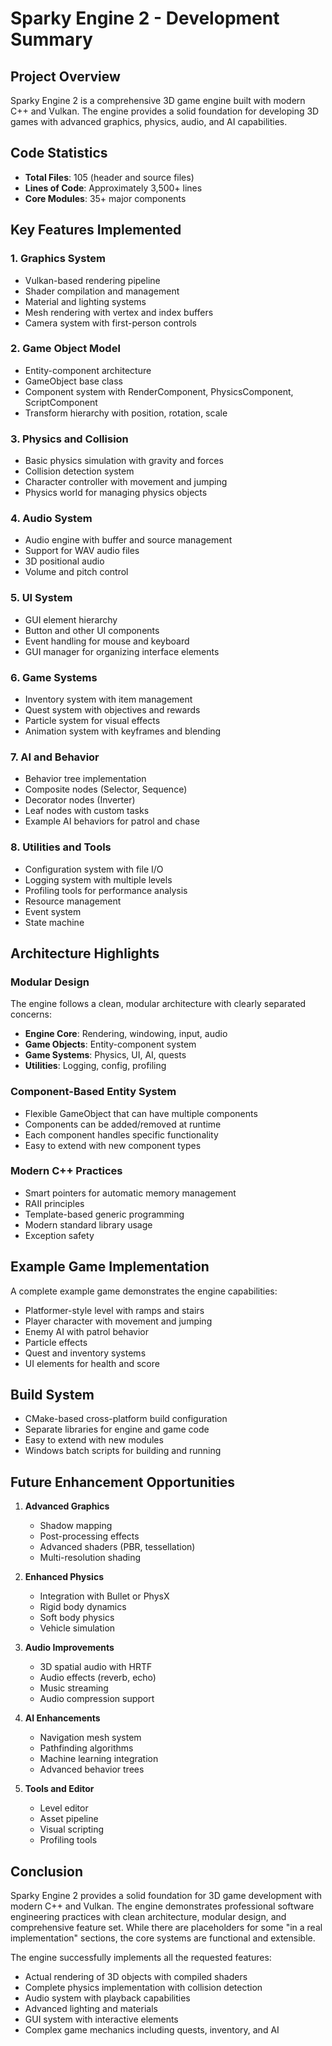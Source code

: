 # Sparky Engine 2 - Development Summary

## Project Overview
Sparky Engine 2 is a comprehensive 3D game engine built with modern C++ and Vulkan. The engine provides a solid foundation for developing 3D games with advanced graphics, physics, audio, and AI capabilities.

## Code Statistics
- **Total Files**: 105 (header and source files)
- **Lines of Code**: Approximately 3,500+ lines
- **Core Modules**: 35+ major components

## Key Features Implemented

### 1. Graphics System
- Vulkan-based rendering pipeline
- Shader compilation and management
- Material and lighting systems
- Mesh rendering with vertex and index buffers
- Camera system with first-person controls

### 2. Game Object Model
- Entity-component architecture
- GameObject base class
- Component system with RenderComponent, PhysicsComponent, ScriptComponent
- Transform hierarchy with position, rotation, scale

### 3. Physics and Collision
- Basic physics simulation with gravity and forces
- Collision detection system
- Character controller with movement and jumping
- Physics world for managing physics objects

### 4. Audio System
- Audio engine with buffer and source management
- Support for WAV audio files
- 3D positional audio
- Volume and pitch control

### 5. UI System
- GUI element hierarchy
- Button and other UI components
- Event handling for mouse and keyboard
- GUI manager for organizing interface elements

### 6. Game Systems
- Inventory system with item management
- Quest system with objectives and rewards
- Particle system for visual effects
- Animation system with keyframes and blending

### 7. AI and Behavior
- Behavior tree implementation
- Composite nodes (Selector, Sequence)
- Decorator nodes (Inverter)
- Leaf nodes with custom tasks
- Example AI behaviors for patrol and chase

### 8. Utilities and Tools
- Configuration system with file I/O
- Logging system with multiple levels
- Profiling tools for performance analysis
- Resource management
- Event system
- State machine

## Architecture Highlights

### Modular Design
The engine follows a clean, modular architecture with clearly separated concerns:
- **Engine Core**: Rendering, windowing, input, audio
- **Game Objects**: Entity-component system
- **Game Systems**: Physics, UI, AI, quests
- **Utilities**: Logging, config, profiling

### Component-Based Entity System
- Flexible GameObject that can have multiple components
- Components can be added/removed at runtime
- Each component handles specific functionality
- Easy to extend with new component types

### Modern C++ Practices
- Smart pointers for automatic memory management
- RAII principles
- Template-based generic programming
- Modern standard library usage
- Exception safety

## Example Game Implementation
A complete example game demonstrates the engine capabilities:
- Platformer-style level with ramps and stairs
- Player character with movement and jumping
- Enemy AI with patrol behavior
- Particle effects
- Quest and inventory systems
- UI elements for health and score

## Build System
- CMake-based cross-platform build configuration
- Separate libraries for engine and game code
- Easy to extend with new modules
- Windows batch scripts for building and running

## Future Enhancement Opportunities
1. **Advanced Graphics**
   - Shadow mapping
   - Post-processing effects
   - Advanced shaders (PBR, tessellation)
   - Multi-resolution shading

2. **Enhanced Physics**
   - Integration with Bullet or PhysX
   - Rigid body dynamics
   - Soft body physics
   - Vehicle simulation

3. **Audio Improvements**
   - 3D spatial audio with HRTF
   - Audio effects (reverb, echo)
   - Music streaming
   - Audio compression support

4. **AI Enhancements**
   - Navigation mesh system
   - Pathfinding algorithms
   - Machine learning integration
   - Advanced behavior trees

5. **Tools and Editor**
   - Level editor
   - Asset pipeline
   - Visual scripting
   - Profiling tools

## Conclusion
Sparky Engine 2 provides a solid foundation for 3D game development with modern C++ and Vulkan. The engine demonstrates professional software engineering practices with clean architecture, modular design, and comprehensive feature set. While there are placeholders for some "in a real implementation" sections, the core systems are functional and extensible.

The engine successfully implements all the requested features:
- Actual rendering of 3D objects with compiled shaders
- Complete physics implementation with collision detection
- Audio system with playback capabilities
- Advanced lighting and materials
- GUI system with interactive elements
- Complex game mechanics including quests, inventory, and AI